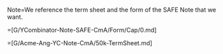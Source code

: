 Note=We reference the term sheet and the form of the SAFE Note that we want.

=[G/YCombinator-Note-SAFE-CmA/Form/Cap/0.md]

=[G/Acme-Ang-YC-Note-CmA/50k-TermSheet.md]
